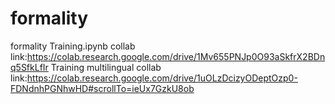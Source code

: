 # formality
formality
Training.ipynb collab link:https://colab.research.google.com/drive/1Mv655PNJp0O93aSkfrX2BDnq5SfkLfIr
Training multilingual collab link:https://colab.research.google.com/drive/1uOLzDcizyODeptOzp0-FDNdnhPGNhwHD#scrollTo=ieUx7GzkU8ob
